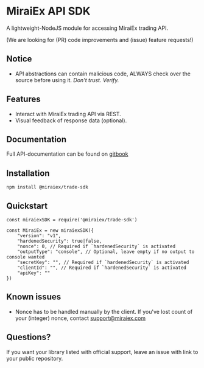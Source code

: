 MiraiEx API SDK
=====

A lightweight-NodeJS module for accessing MiraiEx trading API.

(We are looking for (PR) code improvements and (issue) feature requests!)

## Notice

- API abstractions can contain malicious code, ALWAYS check over the source before using it. *Don't trust. Verify.*

## Features

- Interact with MiraiEx trading API via REST.
- Visual feedback of response data (optional).

## Documentation

Full API-documentation can be found on [gitbook](https://doc.api.miraiex.com)

## Installation

```
npm install @miraiex/trade-sdk
```

## Quickstart

```
const miraiexSDK = require('@miraiex/trade-sdk')

const MiraiEx = new miraiexSDK({
    "version": "v1",
    "hardenedSecurity": true|false,
    "nonce": 0, // Required if `hardenedSecurity` is activated
    "outputType": "console", // Optional, leave empty if no output to console wanted
    "secretKey": "", // Required if `hardenedSecurity` is activated
    "clientId": "", // Required if `hardenedSecurity` is activated
    "apiKey": ""
})
```

## Known issues

- Nonce has to be handled manually by the client. If you've lost count of your (integer) nonce, contact support@miraiex.com

## Questions?

If you want your library listed with official support, leave an issue with link to your public repository.